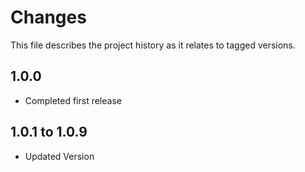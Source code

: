 # Changes
This file describes the project history as it relates to tagged versions.

## 1.0.0
- Completed first release

## 1.0.1 to 1.0.9
- Updated Version
